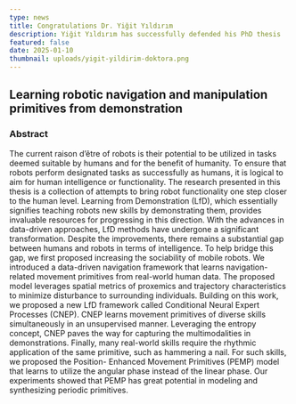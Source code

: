 ```yaml
---
type: news
title: Congratulations Dr. Yiğit Yıldırım
description: Yiğit Yıldırım has successfully defended his PhD thesis
featured: false
date: 2025-01-10
thumbnail: uploads/yigit-yildirim-doktora.png
---
```

## Learning robotic navigation and manipulation primitives from demonstration

### Abstract

 The current raison d’être of robots is their potential to be utilized in tasks deemed suitable by humans and for the benefit of humanity. To ensure that robots perform designated tasks as successfully as humans, it is logical to aim for human intelligence or functionality. The research presented in this thesis is a collection of attempts to bring robot functionality one step closer to the human level. Learning from Demonstration (LfD), which essentially signifies teaching robots new skills by demonstrating them, provides invaluable resources for progressing in this direction. With the advances in data-driven approaches, LfD methods have undergone a significant transformation. Despite the improvements, there remains a substantial gap between humans and robots in terms of intelligence. To help bridge this gap, we first proposed increasing the sociability of mobile robots. We introduced a data-driven navigation framework that learns navigation-related movement primitives from real-world human data. The proposed model leverages spatial metrics of proxemics and trajectory characteristics to minimize disturbance to surrounding individuals. Building on this work, we proposed a new LfD framework called Conditional Neural Expert Processes (CNEP). CNEP learns movement primitives of diverse skills simultaneously in an unsupervised manner. Leveraging the entropy concept, CNEP paves the way for capturing the multimodalities in demonstrations. Finally, many real-world skills require the rhythmic application of the same primitive, such as hammering a nail. For such skills, we proposed the Position- Enhanced Movement Primitives (PEMP) model that learns to utilize the angular phase instead of the linear phase. Our experiments showed that PEMP has great potential in modeling and synthesizing periodic primitives.
